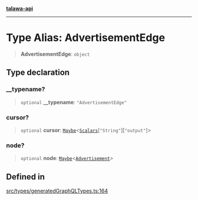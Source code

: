 [**talawa-api**](../../../README.md)

***

# Type Alias: AdvertisementEdge

> **AdvertisementEdge**: `object`

## Type declaration

### \_\_typename?

> `optional` **\_\_typename**: `"AdvertisementEdge"`

### cursor?

> `optional` **cursor**: [`Maybe`](Maybe.md)\<[`Scalars`](Scalars.md)\[`"String"`\]\[`"output"`\]\>

### node?

> `optional` **node**: [`Maybe`](Maybe.md)\<[`Advertisement`](Advertisement.md)\>

## Defined in

[src/types/generatedGraphQLTypes.ts:164](https://github.com/Suyash878/talawa-api/blob/e4413cec641a837926071678fed3c7f67234e31e/src/types/generatedGraphQLTypes.ts#L164)
